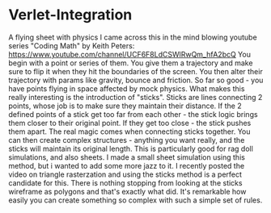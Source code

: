 # Verlet-Integration
A flying sheet with physics
I came across this in the mind blowing youtube series "Coding Math" by Keith Peters:
https://www.youtube.com/channel/UCF6F8LdCSWlRwQm_hfA2bcQ
You begin with a point or series of them. You give them a trajectory and make sure to flip it when they hit the boundaries of the screen. You then alter their trajectory with params like gravity, bounce and friction.
So far so good - you have points flying in space affected by mock physics. What makes this really interesting is the introduction of "sticks". Sticks are lines connecting 2 points, whose job is to make sure they maintain their distance. If the 2 defined points of a stick get too far from each other - the stick logic brings them closer to their original point. If they get too close - the stick pushes them apart.
The real magic comes when connecting sticks together. You can then create complex structures - anything you want really, and the sticks will maintain its original length.
This is particularly good for rag doll simulations, and also sheets.
I made a small sheet simulation using this method, but i wanted to add some more jazz to it.
I recently posted the video on triangle rasterzation and using the sticks method is a perfect candidate for this. There is nothing stopping from looking at the sticks wireframe as polygons and that's exactly what did.
It's remarkable how easily you can create something so complex with such a simple set of rules.
